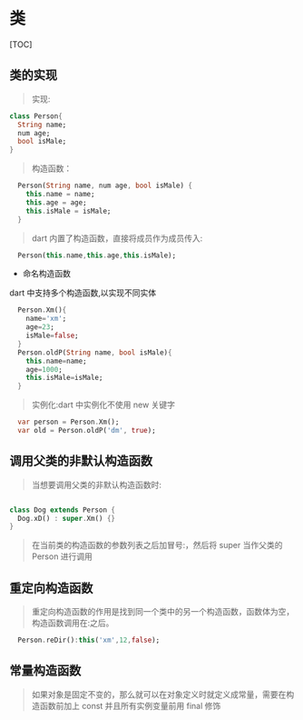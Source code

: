 # 类

[TOC]

## 类的实现

> 实现:

```dart
class Person{
  String name;
  num age;
  bool isMale;
}
```

> 构造函数：

```dart
  Person(String name, num age, bool isMale) {
    this.name = name;
    this.age = age;
    this.isMale = isMale;
  }
```

> dart 内置了构造函数，直接将成员作为成员传入:

```dart
  Person(this.name,this.age,this.isMale);
```

- 命名构造函数

dart 中支持多个构造函数,以实现不同实体

```dart
  Person.Xm(){
    name='xm';
    age=23;
    isMale=false;
  }
  Person.oldP(String name, bool isMale){
    this.name=name;
    age=1000;
    this.isMale=isMale;
  }
```

> 实例化:dart 中实例化不使用 new 关键字

```dart
  var person = Person.Xm();
  var old = Person.oldP('dm', true);
```

## 调用父类的非默认构造函数

> 当想要调用父类的非默认构造函数时:

```dart

class Dog extends Person {
  Dog.xD() : super.Xm() {}
}

```

> 在当前类的构造函数的参数列表之后加冒号:，然后将 super 当作父类的 Person 进行调用

## 重定向构造函数

> 重定向构造函数的作用是找到同一个类中的另一个构造函数，函数体为空，构造函数调用在:之后。

```dart
  Person.reDir():this('xm',12,false);
```

## 常量构造函数

> 如果对象是固定不变的，那么就可以在对象定义时就定义成常量，需要在构造函数前加上 const 并且所有实例变量前用 final 修饰
